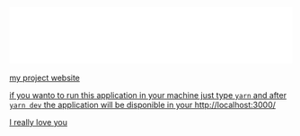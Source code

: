 <div>
	<br>
	<a href="https://yokuny.vercel.app/">
		<img src="./public/saint-machine-animated-VHS.svg" width="800" height="100">
	<br>
    
my project website

if you wanto to run this application in your machine just type `yarn` and after `yarn dev`
the application will be disponible in your http://localhost:3000/

I really love you